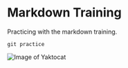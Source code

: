 # Markdown Training

Practicing with the markdown training. 

```
git practice
```

![Image of Yaktocat](https://octodex.github.com/images/yaktocat.png)

